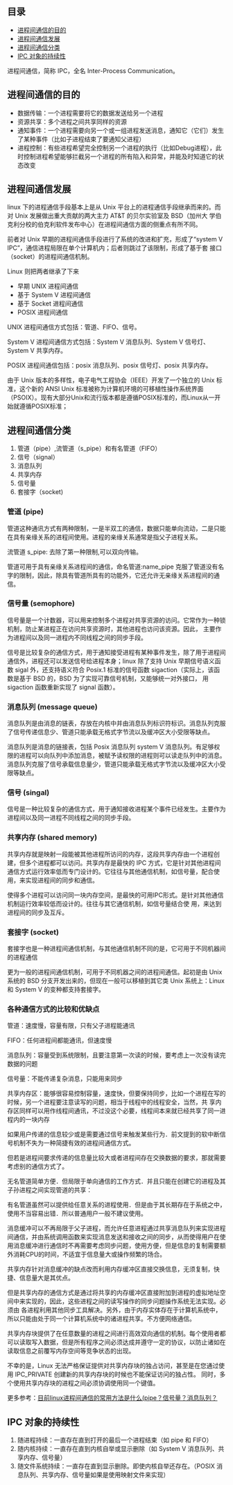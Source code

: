 ## 目录

- [进程间通信的目的](#进程间通信目的)
- [进程间通信发展](#进程间通信发展)
- [进程间通信分类](#进程间通信分类)
- [IPC 对象的持续性](#IPC-对象的持续性)

进程间通信，简称 IPC，全名 Inter-Process Communication。

## 进程间通信的目的

- 数据传输：一个进程需要将它的数据发送给另一个进程
- 资源共享：多个进程之间共享同样的资源
- 通知事件：一个进程需要向另一个或一组进程发送消息，通知它（它们）发生了某种事件（比如子进程结束了要通知父进程）
- 进程控制：有些进程希望完全控制另一个进程的执行（比如Debug进程），此时控制进程希望能够拦截另一个进程的所有陷入和异常，并能及时知道它的状态改变

## 进程间通信发展

linux 下的进程通信手段基本上是从 Unix 平台上的进程通信手段继承而来的。而对 Unix 发展做出重大贡献的两大主力 AT&T 的贝尔实验室及 BSD（加州大
学伯克利分校的伯克利软件发布中心）在进程间通信方面的侧重点有所不同。

前者对 Unix 早期的进程间通信手段进行了系统的改进和扩充，形成了“system V IPC”，通信进程局限在单个计算机内；后者则跳过了该限制，形成了基于套
接口（socket）的进程间通信机制。

Linux 则把两者继承了下来

- 早期 UNIX 进程间通信
- 基于 System V 进程间通信
- 基于 Socket 进程间通信
- POSIX 进程间通信

UNIX 进程间通信方式包括：管道、FIFO、信号。

System V 进程间通信方式包括：System V 消息队列、System V 信号灯、System V 共享内存。

POSIX 进程间通信包括：posix 消息队列、posix 信号灯、posix 共享内存。

由于 Unix 版本的多样性，电子电气工程协会（IEEE）开发了一个独立的 Unix 标准，这个新的 ANSI Unix 标准被称为计算机环境的可移植性操作系统界面（PSOIX）。现有大部分Unix和流行版本都是遵循POSIX标准的，而Linux从一开始就遵循POSIX标准；

## 进程间通信分类

1. 管道（pipe）,流管道（s_pipe）和有名管道（FIFO）
2. 信号（signal）
3. 消息队列
4. 共享内存
5. 信号量
6. 套接字（socket)

### 管道 (pipe)

管道这种通讯方式有两种限制，一是半双工的通信，数据只能单向流动，二是只能在具有亲缘关系的进程间使用。进程的亲缘关系通常是指父子进程关系。

流管道 s_pipe: 去除了第一种限制,可以双向传输。

管道可用于具有亲缘关系进程间的通信，命名管道:name_pipe 克服了管道没有名字的限制，因此，除具有管道所具有的功能外，它还允许无亲缘关系进程间的通信。

### 信号量 (semophore)

信号量是一个计数器，可以用来控制多个进程对共享资源的访问。它常作为一种锁机制，防止某进程正在访问共享资源时，其他进程也访问该资源。因此，
主要作为进程间以及同一进程内不同线程之间的同步手段。

信号是比较复杂的通信方式，用于通知接受进程有某种事件发生，除了用于进程间通信外，进程还可以发送信号给进程本身；linux 除了支持 Unix 早期信号语义函
数 sigal 外，还支持语义符合 Posix.1 标准的信号函数 sigaction（实际上，该函数是基于 BSD 的，BSD 为了实现可靠信号机制，又能够统一对外接口，
用 sigaction 函数重新实现了 signal 函数）。

### 消息队列 (message queue)

消息队列是由消息的链表，存放在内核中并由消息队列标识符标识。消息队列克服了信号传递信息少、管道只能承载无格式字节流以及缓冲区大小受限等缺点。

消息队列是消息的链接表，包括 Posix 消息队列 system V 消息队列。有足够权限的进程可以向队列中添加消息，被赋予读权限的进程则可以读走队列中的消息。
消息队列克服了信号承载信息量少，管道只能承载无格式字节流以及缓冲区大小受限等缺点。

### 信号 (singal)

信号是一种比较复杂的通信方式，用于通知接收进程某个事件已经发生。主要作为进程间以及同一进程不同线程之间的同步手段。

### 共享内存 (shared memory)

共享内存就是映射一段能被其他进程所访问的内存，这段共享内存由一个进程创建，但多个进程都可以访问。共享内存是最快的 IPC 方式，它是针对其他进程间
通信方式运行效率低而专门设计的。它往往与其他通信机制，如信号量，配合使用，来实现进程间的同步和通信。

使得多个进程可以访问同一块内存空间，是最快的可用IPC形式。是针对其他通信机制运行效率较低而设计的。往往与其它通信机制，如信号量结合使
用，来达到进程间的同步及互斥。

### 套接字 (socket)

套接字也是一种进程间通信机制，与其他通信机制不同的是，它可用于不同机器间的进程通信

更为一般的进程间通信机制，可用于不同机器之间的进程间通信。起初是由 Unix 系统的 BSD 分支开发出来的，但现在一般可以移植到其它类 Unix 系统上：Linux 
和 System V 的变种都支持套接字。

### 各种通信方式的比较和优缺点

管道：速度慢，容量有限，只有父子进程能通讯

FIFO：任何进程间都能通讯，但速度慢

消息队列：容量受到系统限制，且要注意第一次读的时候，要考虑上一次没有读完数据的问题

信号量：不能传递复杂消息，只能用来同步

共享内存区：能够很容易控制容量，速度快，但要保持同步，比如一个进程在写的时候，另一个进程要注意读写的问题，相当于线程中的线程安全，当然，共
享内存区同样可以用作线程间通讯，不过没这个必要，线程间本来就已经共享了同一进程内的一块内存

如果用户传递的信息较少或是需要通过信号来触发某些行为．前文提到的软中断信号机制不失为一种简捷有效的进程间通信方式。

但若是进程间要求传递的信息量比较大或者进程间存在交换数据的要求，那就需要考虑别的通信方式了。

无名管道简单方便．但局限于单向通信的工作方式．并且只能在创建它的进程及其子孙进程之间实现管道的共享：

有名管道虽然可以提供给任意关系的进程使用．但是由于其长期存在于系统之中，使用不当容易出错．所以普通用户一般不建议使用。

消息缓冲可以不再局限于父子进程，而允许任意进程通过共享消息队列来实现进程间通信，并由系统调用函数来实现消息发送和接收之间的同步，从而使得用户在使用消息缓冲进行通信时不再需要考虑同步问题，使用方便，但是信息的复制需要额外消耗CPU的时间，不适宜于信息量大或操作频繁的场合。

共享内存针对消息缓冲的缺点改而利用内存缓冲区直接交换信息，无须复制，快捷、信息量大是其优点。

但是共享内存的通信方式是通过将共享的内存缓冲区直接附加到进程的虚拟地址空间中来实现的，因此，这些进程之间的读写操作的同步问题操作系统无法实现。必须由
各进程利用其他同步工具解决。另外，由于内存实体存在于计算机系统中，所以只能由处于同一个计算机系统中的诸进程共享。不方便网络通信。

共享内存块提供了在任意数量的进程之间进行高效双向通信的机制。每个使用者都可以读取写入数据，但是所有程序之间必须达成并遵守一定的协议，以防止诸如在
读取信息之前覆写内存空间等竞争状态的出现。

不幸的是，Linux 无法严格保证提供对共享内存块的独占访问，甚至是在您通过使用 IPC_PRIVATE 创建新的共享内存块的时候也不能保证访问的独占性。 
同时，多个使用共享内存块的进程之间必须协调使用同一个键值。

更多参考：[目前linux进程间通信的常用方法是什么(pipe？信号量？消息队列？](https://www.zhihu.com/question/23995948/answer/136236554)

## IPC 对象的持续性

1. 随进程持续：一直存在直到打开的最后一个进程结束（如 pipe 和 FIFO）
2. 随内核持续：一直存在直到内核自举或显示删除（如 System V 消息队列、共享内存、信号量）
3. 随文件系统持续：一直存在直到显示删除。即使内核自举还存在。（POSIX 消息队列、共享内存、信号量如果是使用映射文件来实现）
